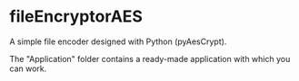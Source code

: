 # fileEncryptorAES
A simple file encoder designed with Python (pyAesCrypt).

The "Application" folder contains a ready-made application with which you can work.
